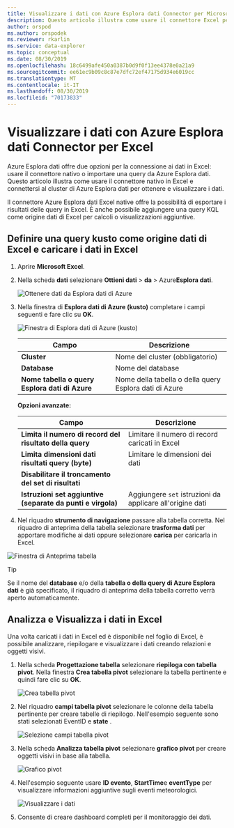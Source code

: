 ```yaml
---
title: Visualizzare i dati con Azure Esplora dati Connector per Microsoft Excel
description: Questo articolo illustra come usare il connettore Excel per Azure Esplora dati.
author: orspod
ms.author: orspodek
ms.reviewer: rkarlin
ms.service: data-explorer
ms.topic: conceptual
ms.date: 08/30/2019
ms.openlocfilehash: 18c6499afe450a0387b0d9f0f13ee4378e0a21a9
ms.sourcegitcommit: ee61ec9b09c8c87e7dfc72ef47175d934e6019cc
ms.translationtype: MT
ms.contentlocale: it-IT
ms.lasthandoff: 08/30/2019
ms.locfileid: "70173833"
---
```

# <a name="visualize-data-using-the-azure-data-explorer-connector-for-excel"></a>Visualizzare i dati con Azure Esplora dati Connector per Excel

Azure Esplora dati offre due opzioni per la connessione ai dati in Excel: usare il connettore nativo o importare una query da Azure Esplora dati. Questo articolo illustra come usare il connettore nativo in Excel e connettersi al cluster di Azure Esplora dati per ottenere e visualizzare i dati.

Il connettore Azure Esplora dati Excel native offre la possibilità di esportare i risultati delle query in Excel. È anche possibile aggiungere una query KQL come origine dati di Excel per calcoli o visualizzazioni aggiuntive.

## <a name="define-kusto-query-as-an-excel-data-source-and-load-the-data-to-excel"></a>Definire una query kusto come origine dati di Excel e caricare i dati in Excel

1. Aprire **Microsoft Excel**.
1. Nella scheda **dati** selezionare **Ottieni dati** > **da** > Azure**Esplora dati**.

    ![Ottenere dati da Esplora dati di Azure](media/excel-connector/get-data-from-adx.png)

1. Nella finestra di **Esplora dati di Azure (kusto)** completare i campi seguenti e fare clic su **OK**.

    ![Finestra di Esplora dati di Azure (kusto)](media/excel-connector/adx-connection-window.png)
    
    |Campo   |Descrizione |
    |---------|---------|
    |**Cluster**   |   Nome del cluster (obbligatorio)      |    
    |**Database**     |    Nome del database      |    
    |**Nome tabella o query Esplora dati di Azure**    |     Nome della tabella o della query Esplora dati di Azure    | 
    
    **Opzioni avanzate:**

     |Campo   |Descrizione |
    |---------|---------|
    |**Limita il numero di record del risultato della query**     |     Limitare il numero di record caricati in Excel  |    
    |**Limita dimensioni dati risultati query (byte)**    |    Limitare le dimensioni dei dati      |   
    |**Disabilitare il troncamento del set di risultati**    |         |      
    |**Istruzioni set aggiuntive (separate da punti e virgola)**    |    Aggiungere `set` istruzioni da applicare all'origine dati     |   

1.  Nel riquadro **strumento di navigazione** passare alla tabella corretta. Nel riquadro di anteprima della tabella selezionare **trasforma dati** per apportare modifiche ai dati oppure selezionare **carica** per caricarla in Excel.

![Finestra di Anteprima tabella](media/excel-connector/navigate-table-preview-window.png)

   > [!TIP]
   > Se il nome del **database** e/o della **tabella o della query di Azure Esplora dati** è già specificato, il riquadro di anteprima della tabella corretto verrà aperto automaticamente. 

## <a name="analyze-and-visualize-data-in-excel"></a>Analizza e Visualizza i dati in Excel

Una volta caricati i dati in Excel ed è disponibile nel foglio di Excel, è possibile analizzare, riepilogare e visualizzare i dati creando relazioni e oggetti visivi. 

1.  Nella scheda **Progettazione tabella** selezionare **riepiloga con tabella pivot**. Nella finestra **Crea tabella pivot** selezionare la tabella pertinente e quindi fare clic su **OK**.

    ![Crea tabella pivot](media/excel-connector/create-pivot-table.png)

1. Nel riquadro **campi tabella pivot** selezionare le colonne della tabella pertinente per creare tabelle di riepilogo. Nell'esempio seguente sono stati selezionati EventID e **state** .
    
    ![Selezione campi tabella pivot](media/excel-connector/pivot-table-pick-fields.png)

1. Nella scheda **Analizza tabella pivot** selezionare **grafico pivot** per creare oggetti visivi in base alla tabella. 

    ![Grafico pivot](media/excel-connector/pivot-table-analyze-pivotchart.png)

1. Nell'esempio seguente usare **ID evento**, **StartTime**e **eventType** per visualizzare informazioni aggiuntive sugli eventi meteorologici.

    ![Visualizzare i dati](media/excel-connector/visualize-excel-data.png)

1. Consente di creare dashboard completi per il monitoraggio dei dati.

